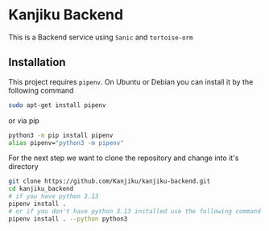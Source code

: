 # Kanjiku Backend

This is a Backend service using `Sanic` and `tortoise-orm`


## Installation

This project requires `pipenv`.
On Ubuntu or Debian you can install it by the following command

``` bash
sudo apt-get install pipenv
```
or via pip

``` bash
python3 -m pip install pipenv
alias pipenv="python3 -m pipenv"
```


For the next step we want to clone the repository and change into it's directory

``` bash
git clone https://github.com/Kanjiku/kanjiku-backend.git
cd kanjiku_backend
# if you have python 3.13
pipenv install .
# or if you don't have python 3.13 installed use the following command
pipenv install . --python python3
```